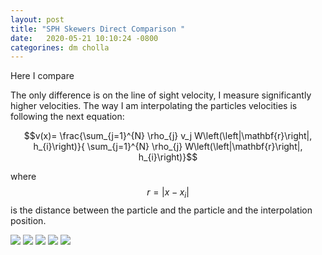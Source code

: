 ```yaml
---
layout: post
title: "SPH Skewers Direct Comparison "
date:   2020-05-21 10:10:24 -0800
categorines: dm cholla
---
```


Here I compare 


The only difference is on the line of sight velocity, I measure significantly higher velocities. The way I am interpolating the particles velocities is following the next equation: 

$$v(x)= \frac{\sum_{j=1}^{N} \rho_{j} v_j W\left(\left|\mathbf{r}\right|, h_{i}\right)}{ \sum_{j=1}^{N} \rho_{j} W\left(\left|\mathbf{r}\right|, h_{i}\right)}$$


where $$r = | x - x_i |$$ is the distance between the particle and the particle and the interpolation position. 


<img src="{{ site.url }}assets/images/skewer_0_12.png">



<img src="{{ site.url }}assets/images/skewer_1_12.png">



<img src="{{ site.url }}assets/images/skewer_2_12.png">



<img src="{{ site.url }}assets/images/skewer_3_12.png">


<img src="{{ site.url }}assets/images/skewer_5_12.png">

